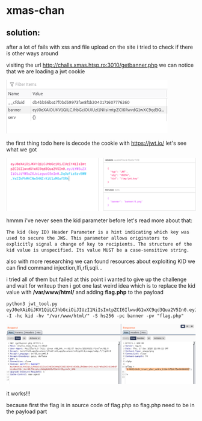 # xmas-chan

## solution:

after a lot of fails with xss and file upload on the site i tried to check if there is other ways around 

visiting the url http://challs.xmas.htsp.ro:3010/getbanner.php we can notice that we are loading a jwt cookie

![](cookie.png)

the first thing todo here is decode the cookie with https://jwt.io/ let's see what we got 

![](decode.png)

hmmm i've never seen the kid parameter before let's read more about that:

```
The kid (key ID) Header Parameter is a hint indicating which key was used to secure the JWS. This parameter allows originators to explicitly signal a change of key to recipients. The structure of the kid value is unspecified. Its value MUST be a case-sensitive string.
```

also with more researching we can found resources about exploiting KID we can find command injection,lfi,rfi,sqli...

i tried all of them but failed at this point i wanted to give up the challenge and wait for writeup then i got one last weird idea which is to replace the kid value with **/var/www/html/** and adding **flag.php** to the payload

```
python3 jwt_tool.py eyJ0eXAiOiJKV1QiLCJhbGciOiJIUzI1NiIsImtpZCI6IlwvdG1wXC9qd3Qua2V5In0.eyJiYW5uZXIiOiJiYW5uZXJcLzUucG5nIn0.Fq35A3IqblXCqL9HLEQStEWc5t5VJUOYz27pLgF9WAY -I -hc kid -hv "/var/www/html/" -S hs256 -pc banner -pv "flag.php"
```
![](burp.png)

it works!!!

because first the flag is in source code of flag.php so flag.php need to be in the payload part
